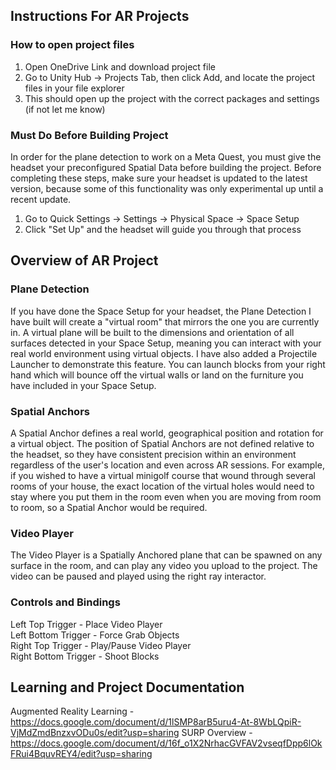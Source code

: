 ## Instructions For AR Projects
### How to open project files
1. Open OneDrive Link and download project file
2. Go to Unity Hub -> Projects Tab, then click Add, and locate the project files in your file explorer
3. This should open up the project with the correct packages and settings (if not let me know)

### Must Do Before Building Project
In order for the plane detection to work on a Meta Quest, you must give the headset your preconfigured Spatial Data before building the project.
Before completing these steps, make sure your headset is updated to the latest version, because some of this functionality was only experimental
up until a recent update.
1. Go to Quick Settings -> Settings -> Physical Space -> Space Setup
2. Click "Set Up" and the headset will guide you through that process

## Overview of AR Project
### Plane Detection
If you have done the Space Setup for your headset, the Plane Detection I have built will create a "virtual room" that mirrors the one you are 
currently in. A virtual plane will be built to the dimensions and orientation of all surfaces detected in your Space Setup, meaning you can 
interact with your real world environment using virtual objects. I have also added a Projectile Launcher to demonstrate this feature. You can 
launch blocks from your right hand which will bounce off the virtual walls or land on the furniture you have included in your Space Setup.

### Spatial Anchors
A Spatial Anchor defines a real world, geographical position and rotation for a virtual object. The position of Spatial Anchors are not defined
relative to the headset, so they have consistent precision within an environment regardless of the user's location and even across AR sessions. 
For example, if you wished to have a virtual minigolf course that wound through several rooms of your house, the exact location of the virtual 
holes would need to stay where you put them in the room even when you are moving from room to room, so a Spatial Anchor would be required.

### Video Player
The Video Player is a Spatially Anchored plane that can be spawned on any surface in the room, and can play any video you upload to the project. 
The video can be paused and played using the right ray interactor.

### Controls and Bindings
Left Top Trigger - Place Video Player <br/>
Left Bottom Trigger - Force Grab Objects <br/>
Right Top Trigger - Play/Pause Video Player <br/>
Right Bottom Trigger - Shoot Blocks

## Learning and Project Documentation
Augmented Reality Learning - https://docs.google.com/document/d/1lSMP8arB5uru4-At-8WbLQpiR-VjMdZmdBnzxvODu0s/edit?usp=sharing
SURP Overview - https://docs.google.com/document/d/16f_o1X2NrhacGVFAV2vseqfDpp6lOkFRui4BquvREY4/edit?usp=sharing

